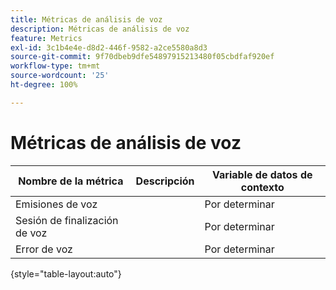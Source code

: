 ```yaml
---
title: Métricas de análisis de voz
description: Métricas de análisis de voz
feature: Metrics
exl-id: 3c1b4e4e-d8d2-446f-9582-a2ce5580a8d3
source-git-commit: 9f70dbeb9dfe54897915213480f05cbdfaf920ef
workflow-type: tm+mt
source-wordcount: '25'
ht-degree: 100%

---
```


# Métricas de análisis de voz

| Nombre de la métrica | Descripción | Variable de datos de contexto |
| --- | --- | --- |
| Emisiones de voz | | Por determinar |
| Sesión de finalización de voz | | Por determinar |
| Error de voz | | Por determinar |

{style="table-layout:auto"}
